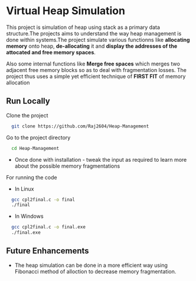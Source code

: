 
# Virtual Heap Simulation

This project is simulation of heap using stack as a primary data structure.The projects aims to understand the way heap management is done within systems.The project simulate various functionns like **allocating memory** onto heap, **de-allocating** it and **display the addresses of the attocated and free memory spaces**.

Also some internal functions like **Merge free spaces** which merges two adjacent free memory blocks so as to deal with fragmentation losses.
The project thus uses a simple yet efficient technique of **FIRST FIT** of memory allocation


## Run Locally

Clone the project

```bash
  git clone https://github.com/Raj2604/Heap-Management
```

Go to the project directory

```bash
  cd Heap-Management
```

* Once done with installation - tweak the input as required to learn more about the possible memory fragmentations

For running the code 
* In Linux
```bash
  gcc cpl2final.c -o final
  ./final
```
* In Windows
```bash
  gcc cpl2final.c -o final.exe
  ./final.exe
```



## Future Enhancements

* The heap simulation can be done in a more efficient way using Fibonacci method of alloction to decrease memory fragmentation.
